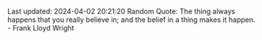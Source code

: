 Last updated: 2024-04-02 20:21:20
Random Quote: The thing always happens that you really believe in; and the belief in a thing makes it happen. - Frank Lloyd Wright